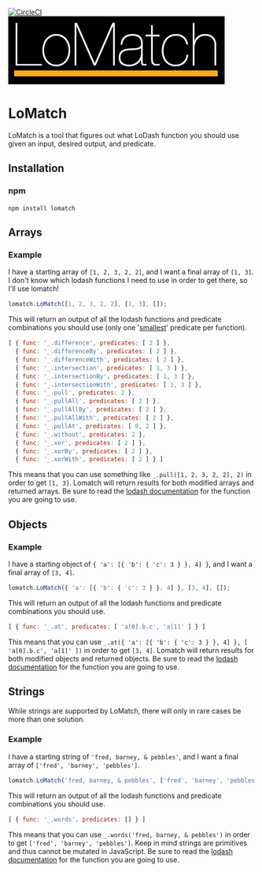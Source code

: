 [![CircleCI](https://circleci.com/gh/timendez/lomatch.svg?style=svg&circle-token=49d1bbdea2df1010cd039af572a82adb2f003645)](https://circleci.com/gh/timendez/lomatch)
![LoMatch](./logo.png)

# LoMatch
LoMatch is a tool that figures out what LoDash function you should use given an input, desired output, and predicate.

## Installation
### npm
```
npm install lomatch
```

## Arrays
### Example
I have a starting array of `[1, 2, 3, 2, 2]`, and I want a final array of `[1, 3]`. I don't know which lodash functions I need to use in order to get there, so I'll use lomatch!

```javascript
lomatch.LoMatch([1, 2, 3, 2, 2], [1, 3], []);
```
This will return an output of all the lodash functions and predicate combinations you should use (only one '[smallest](tools/sorting.js#L5)' predicate per function).
```javascript
[ { func: '_.difference', predicates: [ 2 ] },
  { func: '_.differenceBy', predicates: [ 2 ] },
  { func: '_.differenceWith', predicates: [ 2 ] },
  { func: '_.intersection', predicates: [ 1, 3 ] },
  { func: '_.intersectionBy', predicates: [ 1, 3 ] },
  { func: '_.intersectionWith', predicates: [ 1, 3 ] },
  { func: '_.pull', predicates: 2 },
  { func: '_.pullAll', predicates: [ 2 ] },
  { func: '_.pullAllBy', predicates: [ 2 ] },
  { func: '_.pullAllWith', predicates: [ 2 ] },
  { func: '_.pullAt', predicates: [ 0, 2 ] },
  { func: '_.without', predicates: 2 },
  { func: '_.xor', predicates: [ 2 ] },
  { func: '_.xorBy', predicates: [ 2 ] },
  { func: '_.xorWith', predicates: [ 2 ] } ]
```
This means that you can use something like `_.pull([1, 2, 3, 2, 2], 2)` in order to get `[1, 3]`. Lomatch will return results for both modified arrays and returned arrays. Be sure to read the [lodash documentation](https://lodash.com/docs/4.17.5) for the function you are going to use.

## Objects
### Example
I have a starting object of `{ 'a': [{ 'b': { 'c': 3 } }, 4] }`, and I want a final array of `[3, 4]`.

```javascript
lomatch.LoMatch({ 'a': [{ 'b': { 'c': 3 } }, 4] }, [3, 4], []);
```
This will return an output of all the lodash functions and predicate combinations you should use.
```javascript
[ { func: '_.at', predicates: [ 'a[0].b.c', 'a[1]' ] } ]
```
This means that you can use `_.at({ 'a': [{ 'b': { 'c': 3 } }, 4] }, [ 'a[0].b.c', 'a[1]' ])` in order to get `[3, 4]`. Lomatch will return results for both modified objects and returned objects. Be sure to read the [lodash documentation](https://lodash.com/docs/4.17.5) for the function you are going to use.

## Strings
While strings are supported by LoMatch, there will only in rare cases be more than one solution.
### Example
I have a starting string of `'fred, barney, & pebbles'`, and I want a final array of `['fred', 'barney', 'pebbles']`.

```javascript
lomatch.LoMatch('fred, barney, & pebbles', ['fred', 'barney', 'pebbles'], []);
```
This will return an output of all the lodash functions and predicate combinations you should use.
```javascript
[ { func: '_.words', predicates: [] } ]
```
This means that you can use `_.words('fred, barney, & pebbles')` in order to get `['fred', 'barney', 'pebbles']`. Keep in mind strings are primitives and thus cannot be mutated in JavaScript. Be sure to read the [lodash documentation](https://lodash.com/docs/4.17.5) for the function you are going to use.
